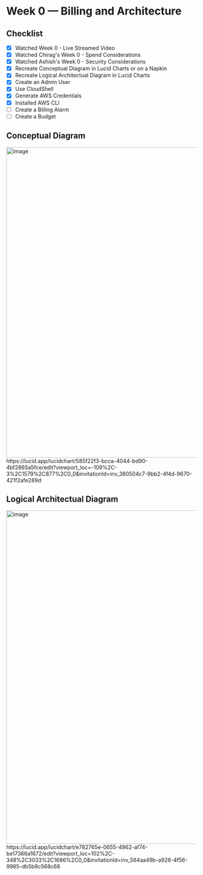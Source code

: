 # Week 0 — Billing and Architecture

## Checklist

- [x] Watched Week 0 - Live Streamed Video
- [x] Watched Chirag's Week 0 - Spend Considerations
- [x] Watched Ashish's Week 0 - Security Considerations
- [x] Recreate Conceptual Diagram in Lucid Charts or on a Napkin
- [x] Recreate Logical Architectual Diagram in Lucid Charts
- [x] Create an Admin User
- [x] Use CloudShell
- [x] Generate AWS Credentials
- [x] Installed AWS CLI
- [ ] Create a Billing Alarm
- [ ] Create a Budget

## Conceptual Diagram

<img width="821" alt="image" src="https://user-images.githubusercontent.com/59391441/219666236-c4ea044e-3d14-41d8-8170-cefde76456aa.png">
https://lucid.app/lucidchart/585f22f3-bcca-4044-bd90-4bf2865a5fce/edit?viewport_loc=-109%2C-3%2C1579%2C877%2C0_0&invitationId=inv_380504c7-9bb2-4f4d-9670-421f2afe289d

## Logical Architectual Diagram

<img width="882" alt="image" src="https://user-images.githubusercontent.com/59391441/219687671-ce4fdb8c-792f-4c01-aa4d-39d71a37a866.png">
https://lucid.app/lucidchart/e782765e-0655-4962-af74-be17366a1672/edit?viewport_loc=102%2C-348%2C3033%2C1686%2C0_0&invitationId=inv_564aa49b-a926-4f56-9985-db5b8c568c68
